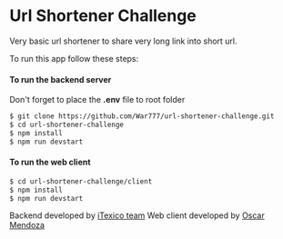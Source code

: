 # Url Shortener Challenge
Very basic url shortener to share very long link into short url.

To run this app follow these steps:

#### To run the backend server
Don't forget to place the **.env** file to root folder
```sh
$ git clone https://github.com/War777/url-shortener-challenge.git
$ cd url-shortener-challenge
$ npm install
$ npm run devstart
```

#### To run the web client
```sh
$ cd url-shortener-challenge/client
$ npm install
$ npm run devstart
```
Backend developed by [iTexico team](https://www.itexico.com/)
Web client developed by [Oscar Mendoza](https://github.com/War777)